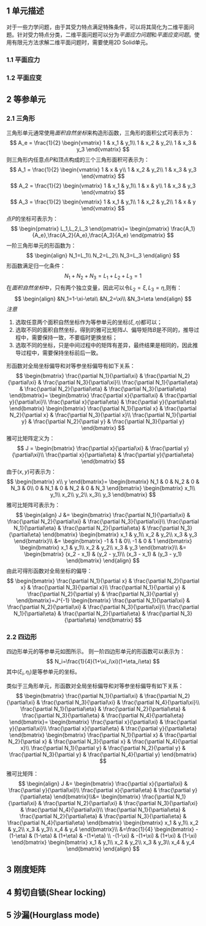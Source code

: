 ## 1 单元描述
对于一些力学问题，由于其受力特点满足特殊条件，可以将其简化为二维平面问题。针对受力特点分类，二维平面问题可以分为*平面应力问题*和*平面应变问题*。使用有限元方法求解二维平面问题时，需要使用2D Solid单元。
### 1.1 平面应力
### 1.2 平面应变
## 2 等参单元
### 2.1 三角形
三角形单元通常使用*面积自然坐标*来构造形函数，三角形的面积公式可表示为：
$$
A_e = \frac{1}{2}
\begin{vmatrix}
	1 & x_1 & y_1\\
	1 & x_2 & y_2\\
	1 & x_3 & y_3
\end{vmatrix}
$$
则三角形内任意点$P$和顶点构成的三个三角形面积可表示为：
$$
A_1 = \frac{1}{2}
\begin{vmatrix}
	1 & x & y\\
	1 & x_2 & y_2\\
	1 & x_3 & y_3
\end{vmatrix}
$$
$$
A_2 = \frac{1}{2}
\begin{vmatrix}
	1 & x_1 & y_1\\
	1 & x & y\\
	1 & x_3 & y_3
\end{vmatrix}
$$
$$
A_3 = \frac{1}{2}
\begin{vmatrix}
	1 & x_1 & y_1\\
	1 & x_2 & y_2\\
	1 & x & y
\end{vmatrix}
$$
点$P$的坐标可表示为：
$$
\begin{pmatrix}
L_1,L_2,L_3
\end{pmatrix}=
\begin{pmatrix}
\frac{A_1}{A_e},\frac{A_2}{A_e},\frac{A_3}{A_e}
\end{pmatrix}
$$
一阶三角形单元的形函数为：
$$
\begin{align}
	N_1=L_1\\
	N_2=L_2\\
	N_3=L_3
\end{align}
$$
形函数满足归一化条件：
$$
N_1+N_2+N_3=L_1+L_2+L_3=1
$$
在*面积自然坐标*中，只有两个独立变量，因此可以令$L_2=\xi, L_3=\eta$,则有：
$$
\begin{align}
	&N_1=1-\xi-\eta\\
	&N_2=\xi\\
	&N_3=\eta
\end{align}
$$
*注意*
1. 选取任意两个面积自然坐标作为等参单元的坐标$(\xi,\eta)$都可以；
2. 选取不同的面积自然坐标，得到的雅可比矩阵$J$、偏导矩阵$B$是不同的，推导过程中，需要保持一致，不要临时更换坐标；
3. 选取不同的坐标，只是中间过程中的矩阵有差异，最终结果是相同的，因此推导过程中，需要保持坐标前后一致。

形函数对全局坐标偏导和对等参坐标偏导有如下关系：
$$
\begin{bmatrix}
	\frac{\partial N_1}{\partial\xi} & \frac{\partial N_2}{\partial\xi} & \frac{\partial N_3}{\partial\xi}\\
	\frac{\partial N_1}{\partial\eta} & \frac{\partial N_2}{\partial\eta} & \frac{\partial N_3}{\partial\eta}
\end{bmatrix}=
\begin{bmatrix}
	\frac{\partial x}{\partial\xi} & \frac{\partial y}{\partial\xi}\\
	\frac{\partial x}{\partial\eta} & \frac{\partial y}{\partial\eta}
\end{bmatrix}
\begin{bmatrix}
	\frac{\partial N_1}{\partial x} & \frac{\partial N_2}{\partial x} & \frac{\partial N_3}{\partial x}\\
	\frac{\partial N_1}{\partial y} & \frac{\partial N_2}{\partial y} & \frac{\partial N_3}{\partial y}
\end{bmatrix}
$$
雅可比矩阵定义为：
$$
J = 
\begin{bmatrix}
	\frac{\partial x}{\partial\xi} & \frac{\partial y}{\partial\xi}\\
	\frac{\partial x}{\partial\eta} & \frac{\partial y}{\partial\eta}
\end{bmatrix}
$$
由于$(x,y)$可表示为：
$$
\begin{bmatrix}
	x\\
	y
\end{bmatrix}=
\begin{bmatrix}
	N_1 & 0 & N_2 & 0 & N_3 & 0\\
	0 & N_1 & 0 & N_2 & 0 & N_3
\end{bmatrix}
\begin{bmatrix}
	x_1\\
	y_1\\
	x_2\\
	y_2\\
	x_3\\
	y_3
\end{bmatrix}
$$
雅可比矩阵可表示为：
$$
\begin{align}
	J &= 
	\begin{bmatrix}
		\frac{\partial N_1}{\partial\xi} & \frac{\partial N_2}{\partial\xi} & \frac{\partial N_3}{\partial\xi}\\
		\frac{\partial N_1}{\partial\eta} & \frac{\partial N_2}{\partial\eta} & \frac{\partial N_3}{\partial\eta}
	\end{bmatrix}
	\begin{bmatrix}
		x_1 & y_1\\
		x_2 & y_2\\
		x_3 & y_3
	\end{bmatrix}\\
	&=
	\begin{bmatrix}
		-1 & 1 & 0\\
		-1 & 0 & 1
	\end{bmatrix}
	\begin{bmatrix}
		x_1 & y_1\\
		x_2 & y_2\\
		x_3 & y_3
	\end{bmatrix}\\
	&=
	\begin{bmatrix}
		(x_2 - x_1) & (y_2 - y_1)\\
		(x_3 - x_1) & (y_3 - y_1)
	\end{bmatrix}
\end{align}
$$
由此可得形函数对全局坐标的偏导：
$$
\begin{bmatrix}
	\frac{\partial N_1}{\partial x} & \frac{\partial N_2}{\partial x} & \frac{\partial N_3}{\partial x}\\
	\frac{\partial N_1}{\partial y} & \frac{\partial N_2}{\partial y} & \frac{\partial N_3}{\partial y}
\end{bmatrix}=J^{-1}
\begin{bmatrix}
	\frac{\partial N_1}{\partial\xi} & \frac{\partial N_2}{\partial\xi} & \frac{\partial N_3}{\partial\xi}\\
	\frac{\partial N_1}{\partial\eta} & \frac{\partial N_2}{\partial\eta} & \frac{\partial N_3}{\partial\eta}
\end{bmatrix}
$$

### 2.2 四边形
四边形单元的等参单元如图所示。
则一阶四边形单元的形函数可以表示为：
$$
N_i=\frac{1}{4}(1+\xi_i\xi)(1+\eta_i\eta)
$$
其中$(\xi_i,\eta_i)$是等参单元的坐标。

类似于三角形单元，形函数对全局坐标偏导和对等参坐标偏导有如下关系：
$$
\begin{bmatrix}
	\frac{\partial N_1}{\partial\xi} & \frac{\partial N_2}{\partial\xi} & \frac{\partial N_3}{\partial\xi} & \frac{\partial N_4}{\partial\xi}\\
	\frac{\partial N_1}{\partial\eta} & \frac{\partial N_2}{\partial\eta} & \frac{\partial N_3}{\partial\eta} & \frac{\partial N_4}{\partial\eta}
\end{bmatrix}=
\begin{bmatrix}
	\frac{\partial x}{\partial\xi} & \frac{\partial y}{\partial\xi}\\
	\frac{\partial x}{\partial\eta} & \frac{\partial y}{\partial\eta}
\end{bmatrix}
\begin{bmatrix}
	\frac{\partial N_1}{\partial x} & \frac{\partial N_2}{\partial x} & \frac{\partial N_3}{\partial x} & \frac{\partial N_4}{\partial x}\\
	\frac{\partial N_1}{\partial y} & \frac{\partial N_2}{\partial y} & \frac{\partial N_3}{\partial y} & \frac{\partial N_4}{\partial y}
\end{bmatrix}
$$

雅可比矩阵：
$$
\begin{align}
	J &= 
	\begin{bmatrix}
		\frac{\partial x}{\partial\xi} & \frac{\partial y}{\partial\xi}\\
		\frac{\partial x}{\partial\eta} & \frac{\partial y}{\partial\eta}
	\end{bmatrix}\\&= 
	\begin{bmatrix}
		\frac{\partial N_1}{\partial\xi} & \frac{\partial N_2}{\partial\xi} & \frac{\partial N_3}{\partial\xi} & \frac{\partial N_4}{\partial\xi}\\
		\frac{\partial N_1}{\partial\eta} & \frac{\partial N_2}{\partial\eta} & \frac{\partial N_3}{\partial\eta} & \frac{\partial N_4}{\partial\eta}
	\end{bmatrix}
	\begin{bmatrix}
		x_1 & y_1\\
		x_2 & y_2\\
		x_3 & y_3\\
		x_4 & y_4
	\end{bmatrix}\\
	&=\frac{1}{4}
	\begin{bmatrix}
		-(1-\eta) & (1-\eta) & (1+\eta) & -(1+\eta) \\
		-(1-\xi) & -(1+\xi) & (1+\xi) & (1-\xi)
	\end{bmatrix}
	\begin{bmatrix}
		x_1 & y_1\\
		x_2 & y_2\\
		x_3 & y_3\\
		x_4 & y_4
	\end{bmatrix}
\end{align}
$$

## 3 刚度矩阵
## 4 剪切自锁(Shear locking)
## 5 沙漏(Hourglass mode)

